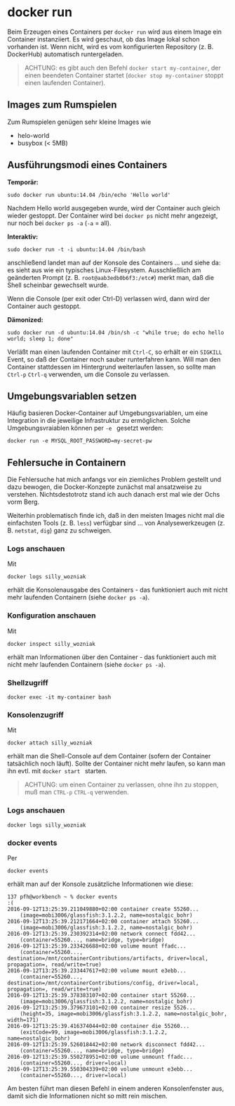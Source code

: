 # docker run
Beim Erzeugen eines Containers per ``docker run`` wird aus einem Image ein Container instanziiert. Es wird geschaut, ob das Image lokal schon vorhanden ist. Wenn nicht, wird es vom konfigurierten Repository (z. B. DockerHub) automatisch runtergeladen.

>ACHTUNG: es gibt auch den Befehl ``docker start my-container``, der einen beendeten Container startet (``docker stop my-container`` stoppt einen laufenden Container).

## Images zum Rumspielen
Zum Rumspielen genügen sehr kleine Images wie

* helo-world
* busybox (< 5MB)

## Ausführungsmodi eines Containers

**Temporär:**
```
sudo docker run ubuntu:14.04 /bin/echo 'Hello world'
``` 

Nachdem Hello world ausgegeben wurde, wird der Container auch gleich wieder gestoppt. Der Container wird bei ``docker ps`` nicht mehr angezeigt, nur noch bei ``docker ps -a`` (``-a`` = all).

**Interaktiv:**
```
sudo docker run -t -i ubuntu:14.04 /bin/bash
```

anschließend landet man auf der Konsole des Containers ... und siehe da: es sieht aus wie ein typisches Linux-Filesystem. Ausschließlich am geänderten Prompt (z. B. ``root@aab3edb0b6f3:/etc#``) merkt man, daß die Shell scheinbar gewechselt wurde.

Wenn die Console (per exit oder Ctrl-D) verlassen wird, dann wird der Container auch gestoppt.

**Dämonized:**
```
sudo docker run -d ubuntu:14.04 /bin/sh -c "while true; do echo hello world; sleep 1; done"
```

Verläßt man einen laufenden Container mit ``Ctrl-C``, so erhält er ein ``SIGKILL`` Event, so daß der Container noch sauber runterfahren kann. Will man den Container stattdessen im Hintergrund weiterlaufen lassen, so sollte man ``Ctrl-p`` ``Ctrl-q`` verwenden, um die Console zu verlassen.

## Umgebungsvariablen setzen
Häufig basieren Docker-Container auf Umgebungsvariablen, um eine Integration in die jeweilige Infrastruktur zu ermöglichen. Solche Umgebungsvraiablen können per ``-e `` gesetzt werden:

```
docker run -e MYSQL_ROOT_PASSWORD=my-secret-pw
```

## Fehlersuche in Containern
Die Fehlersuche hat mich anfangs vor ein ziemliches Problem gestellt und dazu bewogen, die Docker-Konzepte zunächst mal ansatzweise zu verstehen. Nichtsdestotrotz stand ich auch danach erst mal wie der Ochs vorm Berg.

Weiterhin problematisch finde ich, daß in den meisten Images nicht mal die einfachsten Tools (z. B. ``less``) verfügbar sind ... von Analysewerkzeugen (z. B. ``netstat``, ``dig``) ganz zu schweigen. 

### Logs anschauen
Mit 

```
docker logs silly_wozniak
```

erhält die Konsolenausgabe des Containers - das funktioniert auch mit nicht mehr laufenden Containern (siehe ``docker ps -a``).

### Konfiguration anschauen
Mit 

```
docker inspect silly_wozniak
```

erhält man Informationen über den Container - das funktioniert auch mit nicht mehr laufenden Containern (siehe ``docker ps -a``).

### Shellzugriff
```
docker exec -it my-container bash
```

### Konsolenzugriff
Mit 

```
docker attach silly_wozniak
```

erhält man die Shell-Console auf dem Container (sofern der Container tatsächlich noch läuft). Sollte der Container nicht mehr laufen, so  kann man ihn evtl. mit ``docker start `` starten.

>ACHTUNG: um einen Container zu verlassen, ohne ihn zu stoppen, muß man ``CTRL-p`` ``CTRL-q`` verwenden.

### Logs anschauen
```
docker logs silly_wozniak
```

### docker events
Per 

```
docker events
```

erhält man auf der Konsole zusätzliche Informationen wie diese:

```
137 pfh@workbench ~ % docker events                                                                                                                                     :(
2016-09-12T13:25:39.211049880+02:00 container create 55260... 
	(image=mobi3006/glassfish:3.1.2.2, name=nostalgic_bohr)
2016-09-12T13:25:39.212171664+02:00 container attach 55260... 
	(image=mobi3006/glassfish:3.1.2.2, name=nostalgic_bohr)
2016-09-12T13:25:39.230392314+02:00 network connect fdd42... 
	(container=55260..., name=bridge, type=bridge)
2016-09-12T13:25:39.233426688+02:00 volume mount ffadc... 
	(container=55260..., destination=/mnt/containerContributions/artifacts, driver=local, propagation=, read/write=true)
2016-09-12T13:25:39.233447617+02:00 volume mount e3ebb... 
	(container=55260..., destination=/mnt/containerContributions/config, driver=local, propagation=, read/write=true)
2016-09-12T13:25:39.378383107+02:00 container start 55260... 
	(image=mobi3006/glassfish:3.1.2.2, name=nostalgic_bohr)
2016-09-12T13:25:39.379673101+02:00 container resize 5526... 
	(height=35, image=mobi3006/glassfish:3.1.2.2, name=nostalgic_bohr, width=171)
2016-09-12T13:25:39.416374044+02:00 container die 55260... 
	(exitCode=99, image=mobi3006/glassfish:3.1.2.2, name=nostalgic_bohr)
2016-09-12T13:25:39.526018442+02:00 network disconnect fdd42... 
	(container=55260..., name=bridge, type=bridge)
2016-09-12T13:25:39.550278951+02:00 volume unmount ffadc... 
	(container=55260..., driver=local)
2016-09-12T13:25:39.550304339+02:00 volume unmount e3ebb... 
	(container=55260..., driver=local)
```

 Am besten führt man diesen Befehl in einem anderen Konsolenfenster aus, damit sich die Informationen nicht so mitt rein mischen.



